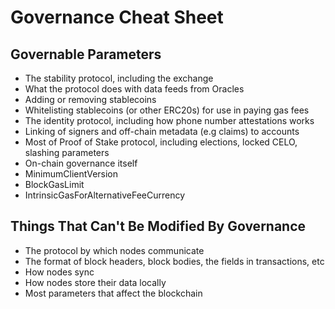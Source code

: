 # Governance Cheat Sheet

## Governable Parameters 

* The stability protocol, including the exchange
* What the protocol does with data feeds from Oracles
* Adding or removing stablecoins
* Whitelisting stablecoins (or other ERC20s) for use in paying gas fees 
* The identity protocol, including how phone number attestations works
* Linking of signers and off-chain metadata (e.g claims) to accounts 
* Most of Proof of Stake protocol, including elections, locked CELO, slashing parameters
* On-chain governance itself 
* MinimumClientVersion
* BlockGasLimit
* IntrinsicGasForAlternativeFeeCurrency

## Things That Can't Be Modified By Governance

* The protocol by which nodes communicate 
* The format of block headers, block bodies, the fields in transactions, etc
* How nodes sync
* How nodes store their data locally
* Most parameters that affect the blockchain
